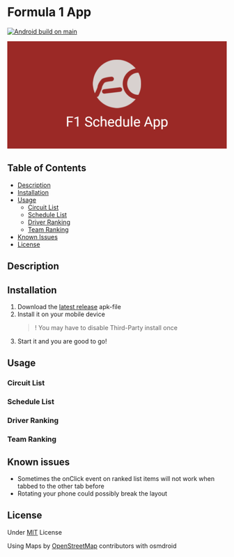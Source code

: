 # Formula 1 App

[![Android build on main](https://github.com/tim0-12432/f1-schedule-app/actions/workflows/main_android.yml/badge.svg?branch=main)](https://github.com/tim0-12432/f1-schedule-app/actions/workflows/main_android.yml)

![banner](./app/src/main/res/logo-files/play_store_feature_graphic.png)

## Table of Contents

- [Description](#description)
- [Installation](#installation)
- [Usage](#usage)
  - [Circuit List](#circuit-list)
  - [Schedule List](#schedule-list)
  - [Driver Ranking](#driver-ranking)
  - [Team Ranking](#team-ranking)
- [Known Issues](#known-issues)
- [License](#license)

## Description

## Installation

1. Download the [latest release](https://github.com/tim0-12432/f1-schedule-app/releases/latest) apk-file
2. Install it on your mobile device
   > ! You may have to disable Third-Party install once
3. Start it and you are good to go!

## Usage

### Circuit List

### Schedule List

### Driver Ranking

### Team Ranking

## Known issues

- Sometimes the onClick event on ranked list items will not work when tabbed to the other tab before
- Rotating your phone could possibly break the layout

## License

Under [MIT](./LICENSE.md) License

Using Maps by [OpenStreetMap](https://www.openstreetmap.org/copyright) contributors with osmdroid
